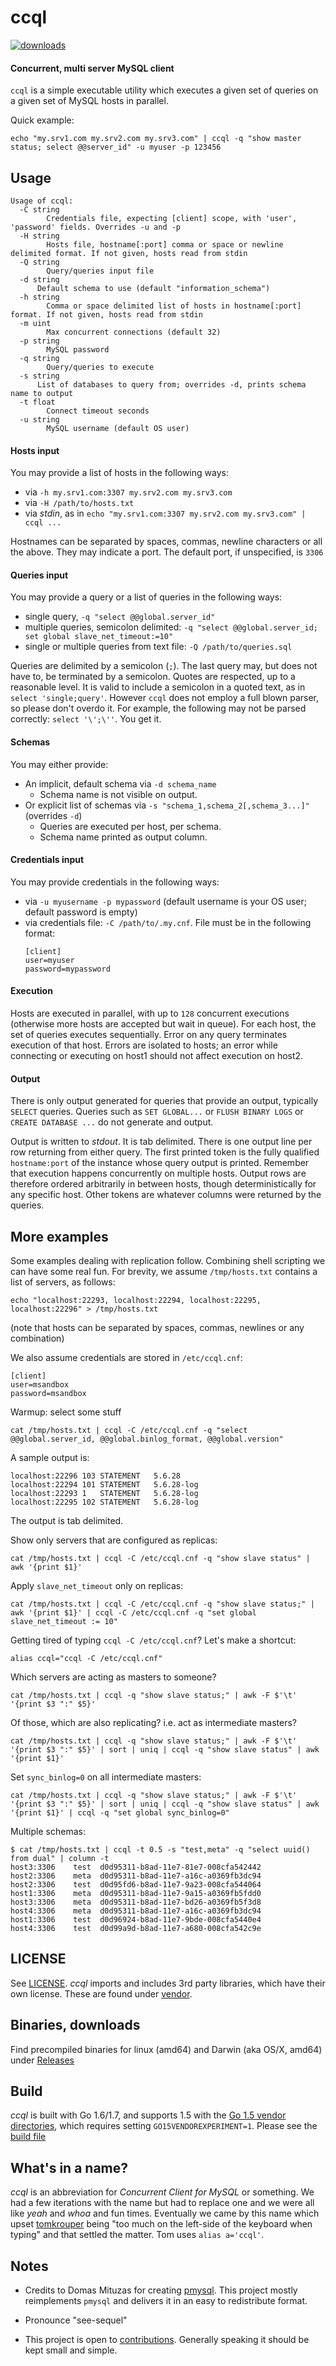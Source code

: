 # ccql

[![downloads](https://img.shields.io/github/downloads/github/ccql/total.svg)](https://github.com/github/ccql/releases/latest)

#### Concurrent, multi server MySQL client

`ccql` is a simple executable utility which executes a given set of queries on a given set of MySQL hosts
 in parallel.

Quick example:
```
echo "my.srv1.com my.srv2.com my.srv3.com" | ccql -q "show master status; select @@server_id" -u myuser -p 123456
```

## Usage

```
Usage of ccql:
  -C string
        Credentials file, expecting [client] scope, with 'user', 'password' fields. Overrides -u and -p
  -H string
    	Hosts file, hostname[:port] comma or space or newline delimited format. If not given, hosts read from stdin
  -Q string
    	Query/queries input file
  -d string
      Default schema to use (default "information_schema")
  -h string
    	Comma or space delimited list of hosts in hostname[:port] format. If not given, hosts read from stdin
  -m uint
    	Max concurrent connections (default 32)
  -p string
    	MySQL password
  -q string
    	Query/queries to execute
  -s string
      List of databases to query from; overrides -d, prints schema name to output
  -t float
    	Connect timeout seconds
  -u string
    	MySQL username (default OS user)
```

#### Hosts input

You may provide a list of hosts in the following ways:
- via `-h my.srv1.com:3307 my.srv2.com my.srv3.com`
- via `-H /path/to/hosts.txt`
- via _stdin_, as in `echo "my.srv1.com:3307 my.srv2.com my.srv3.com" | ccql ...`

Hostnames can be separated by spaces, commas, newline characters or all the above.
They may indicate a port. The default port, if unspecified, is `3306`

#### Queries input

You may provide a query or a list of queries in the following ways:
- single query, `-q "select @@global.server_id"`
- multiple queries, semicolon delimited: `-q "select @@global.server_id; set global slave_net_timeout:=10"`
- single or multiple queries from text file: `-Q /path/to/queries.sql`

Queries are delimited by a semicolon (`;`). The last query may, but does not have to, be terminated by a semicolon.
Quotes are respected, up to a reasonable level. It is valid to include a semicolon in a quoted text, as in `select 'single;query'`. However `ccql` does not employ a full blown parser, so please don't overdo it. For example, the following may not be parsed correctly: `select '\';\''`. You get it.

#### Schemas

You may either provide:

- An implicit, default schema via `-d schema_name`
  - Schema name is not visible on output.
- Or explicit list of schemas via `-s "schema_1,schema_2[,schema_3...]"` (overrides `-d`)
  - Queries are executed per host, per schema.
  - Schema name printed as output column.

#### Credentials input

You may provide credentials in the following ways:
- via `-u myusername -p mypassword` (default username is your OS user; default password is empty)
- via credentials file: `-C /path/to/.my.cnf`. File must be in the following format:
  ```
  [client]
  user=myuser
  password=mypassword
  ```

#### Execution

Hosts are executed in parallel, with up to `128` concurrent executions (otherwise more hosts are accepted but wait in queue).
For each host, the set of queries executes sequentially. Error on any query terminates execution of that host.
Errors are isolated to hosts; an error while connecting or executing on host1 should not affect execution on host2.

#### Output

There is only output generated for queries that provide an output, typically `SELECT` queries. Queries such as
`SET GLOBAL...` or `FLUSH BINARY LOGS` or `CREATE DATABASE ...` do not generate and output.

Output is written to _stdout_. It is tab delimited. There is one output line per row returning from either query.
The first printed token is the fully qualified `hostname:port` of the instance whose query output is printed.
Remember that execution happens concurrently on multiple hosts. Output rows are therefore ordered arbitrarily
in between hosts, though deterministically for any specific host.
Other tokens are whatever columns were returned by the queries.

## More examples

Some examples dealing with replication follow. Combining shell scripting we can have some real fun.
For brevity, we assume `/tmp/hosts.txt` contains a list of servers, as follows:
```
echo "localhost:22293, localhost:22294, localhost:22295, localhost:22296" > /tmp/hosts.txt
```
(note that hosts can be separated by spaces, commas, newlines or any combination)

We also assume credentials are stored in `/etc/ccql.cnf`:
```
[client]
user=msandbox
password=msandbox
```

Warmup: select some stuff
```
cat /tmp/hosts.txt | ccql -C /etc/ccql.cnf -q "select @@global.server_id, @@global.binlog_format, @@global.version"
```
A sample output is:
```
localhost:22296	103	STATEMENT	5.6.28
localhost:22294	101	STATEMENT	5.6.28-log
localhost:22293	1	STATEMENT	5.6.28-log
localhost:22295	102	STATEMENT	5.6.28-log
```
The output is tab delimited.

Show only servers that are configured as replicas:
```
cat /tmp/hosts.txt | ccql -C /etc/ccql.cnf -q "show slave status" | awk '{print $1}'
```
Apply `slave_net_timeout` only on replicas:
```
cat /tmp/hosts.txt | ccql -C /etc/ccql.cnf -q "show slave status;" | awk '{print $1}' | ccql -C /etc/ccql.cnf -q "set global slave_net_timeout := 10"
```

Getting tired of typing `ccql -C /etc/ccql.cnf`? Let's make a shortcut:
```
alias ccql="ccql -C /etc/ccql.cnf"
```

Which servers are acting as masters to someone?
```
cat /tmp/hosts.txt | ccql -q "show slave status;" | awk -F $'\t' '{print $3 ":" $5}'
```

Of those, which are also replicating? i.e. act as intermediate masters?
```
cat /tmp/hosts.txt | ccql -q "show slave status;" | awk -F $'\t' '{print $3 ":" $5}' | sort | uniq | ccql -q "show slave status" | awk '{print $1}'
```

Set `sync_binlog=0` on all intermediate masters:
```
cat /tmp/hosts.txt | ccql -q "show slave status;" | awk -F $'\t' '{print $3 ":" $5}' | sort | uniq | ccql -q "show slave status" | awk '{print $1}' | ccql -q "set global sync_binlog=0"
```

Multiple schemas:

```shell
$ cat /tmp/hosts.txt | ccql -t 0.5 -s "test,meta" -q "select uuid() from dual" | column -t
host3:3306    test  d0d95311-b8ad-11e7-81e7-008cfa542442
host2:3306    meta  d0d95311-b8ad-11e7-a16c-a0369fb3dc94
host2:3306    test  d0d95fd6-b8ad-11e7-9a23-008cfa544064
host1:3306    meta  d0d95311-b8ad-11e7-9a15-a0369fb5fdd0
host3:3306    meta  d0d95311-b8ad-11e7-bd26-a0369fb5f3d8
host4:3306    meta  d0d95311-b8ad-11e7-a16c-a0369fb3dc94
host1:3306    test  d0d96924-b8ad-11e7-9bde-008cfa5440e4
host4:3306    test  d0d99a9d-b8ad-11e7-a680-008cfa542c9e
```

## LICENSE

See [LICENSE](LICENSE). _ccql_ imports and includes 3rd party libraries, which have their own license. These are found under [vendor](vendor).

## Binaries, downloads

Find precompiled binaries for linux (amd64) and Darwin (aka OS/X, amd64) under [Releases](https://github.com/github/ccql/releases)

## Build

_ccql_ is built with Go 1.6/1.7, and supports 1.5 with the [Go 1.5 vendor directories](https://golang.org/cmd/go/#hdr-Vendor_Directories), which requires setting `GO15VENDOREXPERIMENT=1`.
Please see the [build file](build.sh)

## What's in a name?

_ccql_ is an abbreviation for _Concurrent Client for MySQL_ or something. We had a few iterations with the name
but had to replace one and we were all like _yeah_ and _whoa_ and fun times. Eventually we came by this name
which upset [tomkrouper](https://github.com/tomkrouper) being "too much on the left-side of the keyboard when typing" and that settled the matter.
Tom uses `alias a='ccql'`.

## Notes

- Credits to Domas Mituzas for creating [pmysql](http://dom.as/2010/08/12/pmysql-multi-server-mysql-client/).
This project mostly reimplements `pmysql` and delivers it in an easy to redistribute format.

- Pronounce "see-sequel"

- This project is open to [contributions](CONTRIBUTING.md). Generally speaking it should be kept small
and simple.
